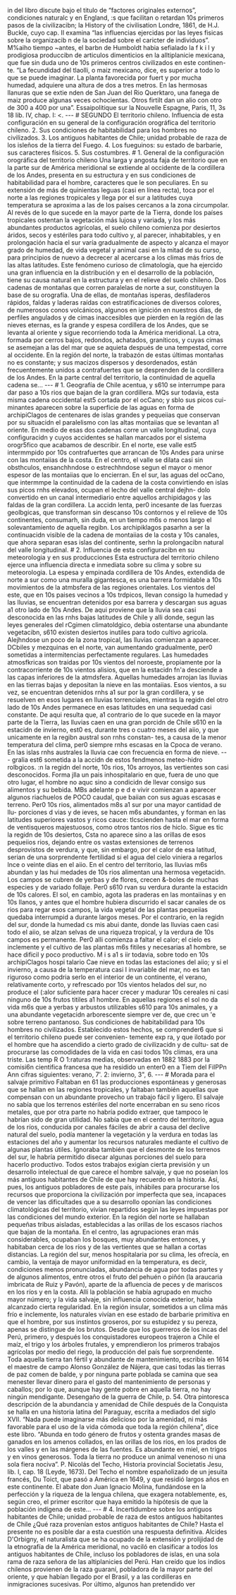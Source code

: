 in del libro discute bajo el titulo de “factores originales externos”, condiciones naturalc y en England, :s que facilitan o retardan 10s primeros pasos de la civilizacibn; la History of the civilisation Londre, 1861, de H.J. Buckle, cuyo cap. II examina “las influencias ejercidas por las leyes fisicas sobre la organizacib n de la sociedad sobre el caricter de individuos”. M%aiho tiempo ~antes, el barbn de Humboldt habia sefialado la f k i l y prodigiosa produccibn de articulos dimenticios en la alltiplanicie mexicana, que fue sin duda uno de 10s primeros centros civilizados en este continen- te. “La fecundidad del tlaolli, o maiz mexicano, dice, es superior a todo lo que se puede imaginar. La planta favorecida por fuert y por mucha humedad, adquiere una altura de dos a tres metros. En las hermosas llanuras que se extie nden de San Juan del Rio Querktaro, una fanega de maiz produce algunas veces ochocientas. Otros firtilt dan un alio con otro de 300 a 400 por una”. Essaipolitique sur la Nouvelle Espagne, Paris, 11, 3s 18 lib. IV, chap. I: &#x3C;. --- # SEGUNDO El territorio chileno. Influencia de esta configuración en su general de la configuración orográfica del territorio chileno. 2. Sus condiciones de habitabilidad para los hombres no civilizados. 3. Los antiguos habitantes de Chile; unidad probable de raza de los isleños de la tierra del Fuego. 4. Los fueguinos: su estado de barbarie, sus caracteres físicos. 5. Sus costumbres. # 1. General de la configuración orográfica del territorio chileno Una larga y angosta faja de territorio que en la parte sur de América meridional se extiende al occidente de la cordillera de los Andes, presenta en su estructura y en sus condiciones de habitabilidad para el hombre, caracteres que le son peculiares. En su extensión de más de quinientas leguas (casi en línea recta), toca por el norte a las regiones tropicales y llega por el sur a latitudes cuya temperatura se aproxima a las de los países cercanos a la zona circumpolar. Al revés de lo que sucede en la mayor parte de la Tierra, donde los países tropicales ostentan la vegetación más lujosa y variada, y los más abundantes productos agrícolas, el suelo chileno comienza por desiertos áridos, secos y estériles para todo cultivo y, al parecer, inhabitables, y en prolongación hacia el sur varía gradualmente de aspecto y alcanza el mayor grado de humedad, de vida vegetal y animal casi en la mitad de su curso, para principios de nuevo a decrecer al acercarse a los climas más fríos de las altas latitudes. Este fenómeno curioso de climatología, que ha ejercido una gran influencia en la distribución y en el desarrollo de la población, tiene su causa natural en la estructura y en el relieve del suelo chileno. Dos cadenas de montañas que corren paralelas de norte a sur, constituyen la base de su orografía. Una de ellas, de montañas isperas, desfiladeros rápidos, faldas y laderas raídas con estratificaciones de diversos colores, de numerosos conos volcánicos, algunos en ignición en nuestros días, de perfiles angulados y de cimas inaccesibles que pierden en la región de las nieves eternas, es la grande y espesa cordillera de los Andes, que se levanta al oriente y sigue recorriendo toda la América meridional. La otra, formada por cerros bajos, redondos, achatados, graníticos, y cuyas cimas se asemejan a las del mar que se aquieta después de una tempestad, corre al occidente. En la región del norte, la trabazón de estas últimas montañas no es constante; y sus macizos dispersos y desordenados, están frecuentemente unidos a contrafuertes que se desprenden de la cordillera de los Andes. En la parte central del territorio, la continuidad de aquella cadena se... --- # 1. Geografía de Chile acentua, y s610 se interrumpe para dar paso a 10s rios que bajan de la gran cordillera. MQs sur todavia, esta misma cadena occidental est5 cortada por el ocCano; y sblo sus picos cui- minantes aparecen sobre la superficie de las aguas en forma de archipiClagos de centenares de islas grandes y pequeiias que conservan por su situacidn el paralelismo con las altas montaiias que se levantan a1 oriente. En medio de esas dos cadenas corre un valle longitudinal, cuya configuracidn y cuyos accidentes se hallan marcados por el sistema orogr5fico que acabamos de describir. En el norte, ese valle est5 intermmpido por 10s contrafuertes que arrancan de 10s Andes para unirse con las montaiias de la costa. En el centro, el valle se dilata casi sin obsthculos, ensanchhndose o estrechhndose segun el mayor o menor espesor de las montaiias que lo encierran. En el sur, las aguas del ocCano, que intermmpe la continuidad de la cadena de la costa convirtiendo en islas sus picos rnhs elevados, ocupan el lecho del valle central dejhn- dolo convertido en un canal intermediario entre aquellos archipidagos y las faldas de la gran cordillera. La accidn lenta, per0 incesante de las fuerzas geolbgicas, que transforman sin descanso 10s contornos y el relieve de 10s continentes, consumarh, sin duda, en un tiempo m6s o menos largo el solevantamiento de aquella regibn. Los archipiklagos pasarhn a ser la continuacidn visible de la cadena de montaiias de la costa y 10s canales, que ahora separan esas islas del continente, serhn la prolongacibn natural del valle longitudinal. # 2. Influencia de esta configuracibn en su meteorologia y en sus producciones Esta estructura del territorio chileno ejerce una influencia directa e inmediata sobre su clima y sobre su meteorologia. La espesa y empinada cordillera de 10s Andes, extendida de norte a sur como una muralla gigantesca, es una barrera formidable a 10s movimientos de la atmbsfera de las regiones orientales. Los vientos del este, que en 10s paises vecinos a 10s trdpicos, llevan consigo la humedad y las lluvias, se encuentran detenidos por esa barrera y descargan sus aguas a1 otro lado de 10s Andes. De aqui proviene que la lluvia sea casi desconocida en las rnhs bajas latitudes de Chile y alli donde, segun las leyes generales del rCgimen climatoldgico, debia ostentarse una abundante vegetacibn, s610 existen desiertos inutiles para todo cultivo agricola. Alejhndose un poco de la zona tropical, las lluvias comienzan a aparecer. DCbiles y mezquinas en el norte, van aumentando gradualmente, per0 sometidas a intermitencias perfectamente regulares. Las humedades atmosfkricas son traidas por 10s vientos del noroeste, propiamente por la contracorriente de 10s vientos alisios, que en la estacidn fn'a desciende a las capas inferiores de la atmdsfera. Aquellas humedades arrojan las lluvias en las tierras bajas y depositan la nieve en las montaiias. Esos vientos, a su vez, se encuentran detenidos rnhs a1 sur por la gran cordillera, y se resuelven en esos lugares en lluvias torrenciales, mientras la regidn del otro lado de 10s Andes permanece en esas latitudes en una sequedad casi constante. De aqui resulta que, a1 contrario de lo que sucede en la mayor parte de la Tierra, las lluvias caen en una gran porcidn de Chile s610 en la estacidn de invierno, est0 es, durante tres o cuatro meses del aiio, y que unicamente en la regibn austral son rnhs constan- tes, a causa de la menor temperatura del clima, per0 siempre rnhs escasas en la Cpoca de verano. En las islas rnhs australes la lluvia cae con frecuencia en forma de nieve. --- gralia est6 sometida a la accidn de estos fendmenos meteo-hidro rolbgicos. :n la regidn del norte, 10s rios, 10s arroyos, las vertientes son casi desconocidos. Forma jlla un pais inhospitalario en que, fuera de uno que otro lugar, el hombre no aquc sino a condicidn de llevar consigo sus alimentos y su bebida. MBs adelante p e d e vivir comienzan a aparecer algunos riachuelos de POCO caudal, que baiian con sus aguas escasas e terreno. Per0 10s rios, alimentados m8s a1 sur por una mayor cantidad de llu- porciones d vias y de ieves, se hacen m6s abundantes, y forman en las latitudes superiores vastos y ricos cauce: tlcscienden hasta el mar en forma de ventisqueros majestuosos, como otros tantos rios de hiclo. Sigue es tic la regidn de 10s desiertos, Csta no aparece sino a las orillas de esos pequeiios rios, dejando entre os vastas extensiones de terrenos desprovistos de verdura, y que, sin embargo, por el calor de esa latitud, serian de una sorprendente fertilidad si el agua del cielo viniera a regarlos lnce o veinte dias en el aiio. En el centro del territorio, las lluvias m6s abundan y las hui medades de 10s rios alimentan una hermosa vegetacidn. Los campos se cubren de yerbas y de flores, crecen &#x26;-boles de muchas especies y de variado follaje. Per0 s610 rvan su verdura durante la estacidn de 10s calores. El sol, en cambio, agota las praderas en las montaiinas y en 10s llanos, y antes que el hombre hubiera discurrido el sacar canales de os rios para regar esos campos, la vida vegetal de las plantas pequeiias quedaba interrumpid a durante largos meses. Por el contrario, en la regidn del sur, donde la humedad cs mis abui dante, donde las lluvias caen casi todo el aiio, se alzan selvas de una riqueza tropical, y la verdura de 10s campos es permanente. Per0 alli comienza a faltar el calor; el cielo es inclemente y el cultivo de las plantas m6s fitiles y necesarias a1 hombre, se hace dificil y poco productivo. M i s a1 s iir todavia, sobre todo en 10s archipiClagos hospi talario Cae nieve en todas las estaciones del aiio; y si el invierno, a causa de la temperatura casi I invariable del mar, no es tan riguroso como podria serlo en el interior de un continente, el verano, relativamente corto, y refrescado por 10s vientos helados del sur, no produce el (:alor suficiente para hacer crecer y madurar 10s cereales ni casi ninguno de 10s frutos titiles a1 hombre. En aquellas regiones el sol no da vida m6s que a yerbas y arbustos utilizables s610 para 10s animales, y a una abundante vegetacidn arborescente siempre ver de, que crec un 'e sobre terreno pantanoso. Sus condiciones de habitabilidad para 10s hombres no civilizados. Establecido estos hechos, se comprender6 que si el territorio chileno puede ser convenien- temente exp ra, y que ilotado por el hombre que ha ascendido a cierto grado de civilizacidn y de cultu- sat de procurarse las comodidades de la vida en casi todos 10s climas, era una triste. Las temp R O 1:raturas medias, observadas en 1882 1883 por la comisi6n cientifica francesa que ha residido un enter0 en a Tiem del FiIPPn Ann cifras siguientes: verano, 7'. 2: invierno, 3", 6. --- # Morada para el salvaje primitivo Faltaban en 61 las producciones espontáneas y generosas que se hallan en las regiones tropicales, y faltaban también aquellas que compensan con un abundante provecho un trabajo fácil y ligero. El salvaje no sabía que los terrenos estériles del norte encerraban en su seno ricos metales, que por otra parte no habría podido extraer, que tampoco le habrían sido de gran utilidad. No sabía que en el centro del territorio, agua de los ríos, conducida por canales fáciles de abrir a causa del declive natural del suelo, podía mantener la vegetación y la verdura en todas las estaciones del año y aumentar los recursos naturales mediante el cultivo de algunas plantas útiles. Ignoraba también que el desmonte de los terrenos del sur, le habría permitido disecar algunas porciones del suelo para hacerlo productivo. Todos estos trabajos exigían cierta previsión y un desarrollo intelectual de que carece el hombre salvaje, y que no poseían los más antiguos habitantes de Chile de que hay recuerdo en la historia. Así, pues, los antiguos pobladores de este país, inhábiles para procurarse los recursos que proporciona la civilización por imperfecta que sea, incapaces de vencer las dificultades que a su desarrollo oponían las condiciones climatológicas del territorio, vivían repartidos según las leyes impuestas por las condiciones del mundo exterior. En la región del norte se hallaban pequeñas tribus aisladas, establecidas a las orillas de los escasos riachos que bajan de la montaña. En el centro, las agrupaciones eran más considerables, ocupaban los bosques, muy abundantes entonces, y habitaban cerca de los ríos y de las vertientes que se hallan a cortas distancias. La región del sur, menos hospitalaria por su clima, les ofrecía, en cambio, la ventaja de mayor uniformidad en la temperatura, es decir, condiciones menos pronunciadas, abundancia de agua por todas partes y de algunos alimentos, entre otros el fruto del pehuén o piñón (la araucaria imbricata de Ruiz y Pavón), aparte de la afluencia de peces y de mariscos en los ríos y en la costa. Allí la población se había agrupado en mucho mayor número; y la vida salvaje, sin influencia conocida exterior, había alcanzado cierta regularidad. En la región insular, sometidos a un clima más frío e inclemente, los naturales vivían en ese estado de barbarie primitiva en que el hombre, por sus instintos groseros, por su estupidez y su pereza, apenas se distingue de los brutos. Desde que los guerreros de los incas del Perú, primero, y después los conquistadores europeos trajeron a Chile el maíz, el trigo y los árboles frutales, y emprendieron los primeros trabajos agrícolas por medio del riego, la producción del país fue sorprendente. Toda aquella tierra tan fértil y abundante de mantenimiento, escribía en 1614 el maestre de campo Alonso González de Nájera, que casi todas las tierras de paz comen de balde, y por ninguna parte poblada se camina que sea menester llevar dinero para el gasto del mantenimiento de personas y caballos; por lo que, aunque hay gente pobre en aquella tierra, no hay ningún mendigante. Desengaño de la guerra de Chile, p. 54. Otra pintoresca descripción de la abundancia y amenidad de Chile después de la Conquista se halla en una historia latina del Paraguay, escrita a mediados del siglo XVII. “Nada puede imaginarse más delicioso por la amenidad, ni más favorable para el uso de la vida cómoda que toda la región chilena”, dice este libro. “Abunda en todo género de frutos y ostenta grandes masas de ganados en los amenos collados, en las orillas de los ríos, en los prados de los valles y en las márgenes de las fuentes. Es abundante en miel, en trigos y en vinos generosos. Toda la tierra no produce un animal venenoso ni una sola fiera nociva”. P. Nicolás del Techo, Historia provincial Societatis Jesu, lib. I, cap. 18 (Leyde, 1673). Del Techo el nombre españolizado de un jesuita francés, Du Toict, que pasó a América en 1649, y que residió largos años en este continente. El abate don Juan Ignacio Molina, fundándose en la perfección y la riqueza de la lengua chilena, que exagera notablemente, es, según creo, el primer escritor que haya emitido la hipótesis de que la población indígena de este... --- # 4. Incertidumbre sobre los antiguos habitantes de Chile; unidad probable de raza de estos antiguos habitantes de Chile ¿Qué raza provenían estos antiguos habitantes de Chile? Hasta el presente no es posible dar a esta cuestión una respuesta definitiva. Alcides D'Orbigny, el naturalista que se ha ocupado de la extensión y prolijidad de la etnografía de la América meridional, no vaciló en clasificar a todos los antiguos habitantes de Chile, incluso los pobladores de islas, en una sola rama de raza señora de las altiplanicies del Perú. Han creído que los indios chilenos provienen de la raza guaraní, pobladora de la mayor parte del oriente, y que habían llegado por el Brasil, y a las cordilleras en inmigraciones sucesivas. Por último, algunos han pretendido ver